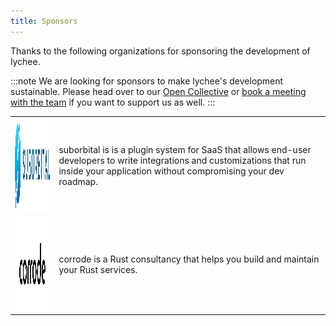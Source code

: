 ```yaml
---
title: Sponsors
---
```


Thanks to the following organizations for sponsoring the development of lychee.

:::note
We are looking for sponsors to make lychee's development sustainable.
Please head over to our [Open Collective](https://opencollective.com/lychee-collective) or [book a meeting with the team](https://cal.com/lychee) if you want to support us as well.
:::

<table>
  <tr>
    <td>
      <a href="https://suborbital.dev/">
        <img src="../../assets/sponsors/suborbital.svg" width="200" height="150" />
      </a>
    </td>
    <td>
        suborbital is is a plugin system for SaaS that allows end-user
        developers to write integrations and customizations that run inside your
        application without compromising your dev roadmap.
    </td>
  </tr>
  <tr>
    <td>
      <a href="https://corrode.dev">
        <img src="../../assets/sponsors/corrode.svg" width="200" height="150" />
      </a>
    </td>
    <td>
      corrode is a Rust consultancy that helps you build and maintain your Rust
      services.
    </td>
  </tr>
</table>
